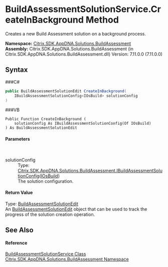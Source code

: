 # BuildAssessmentSolutionService.CreateInBackground Method 
 

Creates a new Build Assessment solution on a background process.

**Namespace:**&nbsp;<a href="N_Citrix_SDK_AppDNA_Solutions_BuildAssessment">Citrix.SDK.AppDNA.Solutions.BuildAssessment</a><br />**Assembly:**&nbsp;Citrix.SDK.AppDNA.Solutions.BuildAssessment (in Citrix.SDK.AppDNA.Solutions.BuildAssessment.dll) Version: 7.11.0.0 (7.11.0.0)

## Syntax

###C#
```csharp
public BuildAssessmentSolutionEdit CreateInBackground(
	IBuildAssessmentSolutionConfig<IOsBuild> solutionConfig
)
```

###VB
```vbnet
Public Function CreateInBackground ( 
	solutionConfig As IBuildAssessmentSolutionConfig(Of IOsBuild)
) As BuildAssessmentSolutionEdit
```


#### Parameters
&nbsp;<dl><dt>solutionConfig</dt><dd>Type: <a href="T_Citrix_SDK_AppDNA_Solutions_BuildAssessment_IBuildAssessmentSolutionConfig_1">Citrix.SDK.AppDNA.Solutions.BuildAssessment.IBuildAssessmentSolutionConfig</a>(<a href="T_Citrix_SDK_AppDNA_Solutions_BuildAssessment_IOsBuild">IOsBuild</a>)<br />The solution configuration.</dd></dl>

#### Return Value
Type: <a href="T_Citrix_SDK_AppDNA_Solutions_BuildAssessment_BuildAssessmentSolutionEdit">BuildAssessmentSolutionEdit</a><br />An <a href="T_Citrix_SDK_AppDNA_Solutions_BuildAssessment_BuildAssessmentSolutionEdit">BuildAssessmentSolutionEdit</a> object that can be used to track the progress of the solution creation operation.

## See Also


#### Reference
<a href="T_Citrix_SDK_AppDNA_Solutions_BuildAssessment_BuildAssessmentSolutionService">BuildAssessmentSolutionService Class</a><br /><a href="N_Citrix_SDK_AppDNA_Solutions_BuildAssessment">Citrix.SDK.AppDNA.Solutions.BuildAssessment Namespace</a><br />
